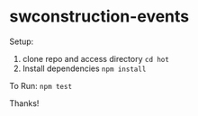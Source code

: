 # swconstruction-events

Setup:

1. clone repo and access directory
``` cd hot ```
2. Install dependencies
``` npm install ```

To Run:
``` npm test ```

Thanks!
